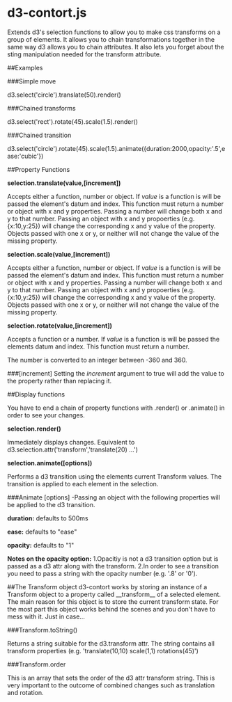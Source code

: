 
# d3-contort.js

Extends d3's selection functions to allow you to make css transforms on a group of elements. It allows you to chain transformations together in the same way d3 allows you to chain attributes.  It also lets you forget about the sting manipulation needed for the transform attribute.

##Examples

###Simple move

  d3.select('circle').translate(50).render()

###Chained transforms

  d3.select('rect').rotate(45).scale(1.5).render()

###Chained transition

  d3.select('circle').rotate(45).scale(1.5).animate({duration:2000,opacity:'.5',ease:'cubic'})

##Property Functions

**selection.translate(value,[increment])**

  Accepts either a function, number or object.  If _value_ is a function is will be passed the element's datum and index.  This function must return a number or object with x and y properties. Passing a number will change both x and y to that number. Passing an object with x and y propoerties (e.g. {x:10,y:25}) will change the corresponding x and y value of the property.  Objects passed with one x or y, or neither will not change the value of the missing property.

**selection.scale(value,[increment])**

  Accepts either a function, number or object.  If _value_ is a function is will be passed the element's datum and index.  This function must return a number or object with x and y properties. Passing a number will change both x and y to that number. Passing an object with x and y propoerties (e.g. {x:10,y:25}) will change the corresponding x and y value of the property.  Objects passed with one x or y, or neither will not change the value of the missing property.

**selection.rotate(value,[increment])**

  Accepts a function or a number.  If _value_ is a function is will be passed the elements datum and index.  This function must return a number. 
  
  The number is converted to an integer between -360 and 360.

###[increment]
Setting the _increment_ argument to true will add the value to the property rather than replacing it.


##Display functions

You have to end a chain of property functions with .render() or .animate() in order to see your changes.

**selection.render()**

Immediately displays changes.  Equivalent to d3.selection.attr('transform','translate(20) ...')
  
**selection.animate([options])**

Performs a d3 transition using the elements current Transform values.  The transition is applied to each element in the selection.

###Animate [options]
-Passing an object with the following properties will be applied to the d3 transition.

**duration:** defaults to 500ms 

**ease:** defaults to "ease"

**opacity:** defaults to "1"
  
**Notes on the opacity option:** 
1.Opacitiy is not a d3 transition option but is passed as a d3 attr along with the transform. 
2.In order to see a transition you need to pass a string with the opacity number (e.g. '.8' or '0').  
  

##The Transform object
  d3-contort works by storing an instance of a Transform object to a property called \_\_transform\_\_ of a selected element.  The main reason for this object is to store the current transform state.  For the most part this object works behind the scenes and you don't have to mess with it.  Just in case...
  
###Transform.toString()

Returns a string suitable for the d3.transform attr.  The string contains all transform properties (e.g. 'translate(10,10) scale(1,1) rotations(45)')
  
###Transform.order

This is an array that sets the order of the d3 attr transform string.  This is very important to the outcome of combined changes such as translation and rotation.
    
  
  
  
  
